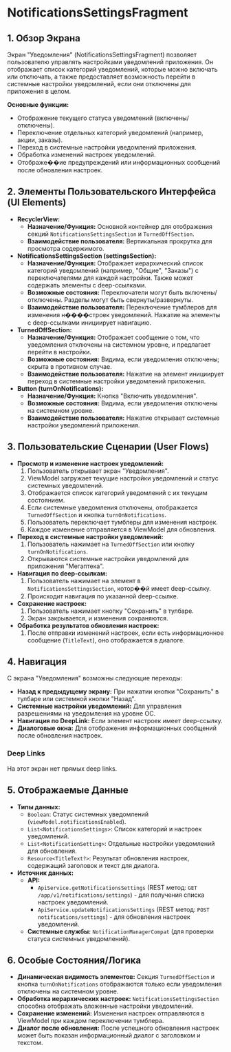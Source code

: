 # NotificationsSettingsFragment

## 1. Обзор Экрана

Экран "Уведомления" (NotificationsSettingsFragment) позволяет пользователю управлять настройками уведомлений приложения. Он отображает список категорий уведомлений, которые можно включать или отключать, а также предоставляет возможность перейти в системные настройки уведомлений, если они отключены для приложения в целом.

**Основные функции:**
*   Отображение текущего статуса уведомлений (включены/отключены).
*   Переключение отдельных категорий уведомлений (например, акции, заказы).
*   Переход в системные настройки уведомлений приложения.
*   Обработка изменений настроек уведомлений.
*   Отображе��ие предупреждений или информационных сообщений после обновления настроек.

## 2. Элементы Пользовательского Интерфейса (UI Elements)

*   **RecyclerView:**
    *   **Назначение/Функция:** Основной контейнер для отображения секций `NotificationsSettingsSection` и `TurnedOffSection`.
    *   **Взаимодействие пользователя:** Вертикальная прокрутка для просмотра содержимого.
*   **NotificationsSettingsSection (settingsSection):**
    *   **Назначение/Функция:** Отображает иерархический список категорий уведомлений (например, "Общие", "Заказы") с переключателями для каждой настройки. Также может содержать элементы с deep-ссылками.
    *   **Возможные состояния:** Переключатели могут быть включены/отключены. Разделы могут быть свернуты/развернуты.
    *   **Взаимодействие пользователя:** Переключение тумблеров для изменения н����строек уведомлений. Нажатие на элементы с deep-ссылками инициирует навигацию.
*   **TurnedOffSection:**
    *   **Назначение/Функция:** Отображает сообщение о том, что уведомления отключены на системном уровне, и предлагает перейти в настройки.
    *   **Возможные состояния:** Видима, если уведомления отключены; скрыта в противном случае.
    *   **Взаимодействие пользователя:** Нажатие на элемент инициирует переход в системные настройки уведомлений приложения.
*   **Button (turnOnNotifications):**
    *   **Назначение/Функция:** Кнопка "Включить уведомления".
    *   **Возможные состояния:** Видима, если уведомления отключены на системном уровне.
    *   **Взаимодействие пользователя:** Нажатие открывает системные настройки уведомлений приложения.

## 3. Пользовательские Сценарии (User Flows)

*   **Просмотр и изменение настроек уведомлений:**
    1.  Пользователь открывает экран "Уведомления".
    2.  ViewModel загружает текущие настройки уведомлений и статус системных уведомлений.
    3.  Отображается список категорий уведомлений с их текущим состоянием.
    4.  Если системные уведомления отключены, отображается `TurnedOffSection` и кнопка `turnOnNotifications`.
    5.  Пользователь переключает тумблеры для изменения настроек.
    6.  Каждое изменение отправляется в ViewModel для обновления.
*   **Переход в системные настройки уведомлений:**
    1.  Пользователь нажимает на `TurnedOffSection` или кнопку `turnOnNotifications`.
    2.  Открываются системные настройки уведомлений для приложения "Мегаптека".
*   **Навигация по deep-ссылкам:**
    1.  Пользователь нажимает на элемент в `NotificationsSettingsSection`, котор��й имеет deep-ссылку.
    2.  Происходит навигация по указанной deep-ссылке.
*   **Сохранение настроек:**
    1.  Пользователь нажимает кнопку "Сохранить" в тулбаре.
    2.  Экран закрывается, и изменения сохраняются.
*   **Обработка результатов обновления настроек:**
    1.  После отправки изменений настроек, если есть информационное сообщение (`TitleText`), оно отображается в диалоге.

## 4. Навигация

С экрана "Уведомления" возможны следующие переходы:

*   **Назад к предыдущему экрану:** При нажатии кнопки "Сохранить" в тулбаре или системной кнопки "Назад".
*   **Системные настройки уведомлений:** Для управления разрешениями на уведомления на уровне ОС.
*   **Навигация по DeepLink:** Если элемент настроек имеет deep-ссылку.
*   **Диалоговые окна:** Для отображения информационных сообщений после обновления настроек.

### Deep Links

На этот экран нет прямых deep links.

## 5. Отображаемые Данные

*   **Типы данных:**
    *   `Boolean`: Статус системных уведомлений (`viewModel.notificationsEnabled`).
    *   `List<NotificationsSettings>`: Список категорий и настроек уведомлений.
    *   `List<NotificationSetting>`: Отдельные настройки уведомлений для обновления.
    *   `Resource<TitleText?>`: Результат обновления настроек, содержащий заголовок и текст для диалога.
*   **Источник данных:**
    *   **API:**
        *   `ApiService.getNotificationsSettings` (REST метод: `GET /app/v1/notifications/settings`) - для получения списка настроек уведомлений.
        *   `ApiService.updateNotificationsSettings` (REST метод: `POST notifications/settings`) - для обновления настроек уведомлений.
    *   **Системные службы:** `NotificationManagerCompat` (для проверки статуса системных уведомлений).

## 6. Особые Состояния/Логика

*   **Динамическая видимость элементов:** Секция `TurnedOffSection` и кнопка `turnOnNotifications` отображаются только если уведомления отключены на системном уровне.
*   **Обработка иерархических настроек:** `NotificationsSettingsSection` способна отображать вложенные настройки уведомлений.
*   **Сохранение изменений:** Изменения настроек отправляются в ViewModel при каждом переключении тумблера.
*   **Диалог после обновления:** После успешного обновления настроек может быть показан информационный диалог с заголовком и текстом.